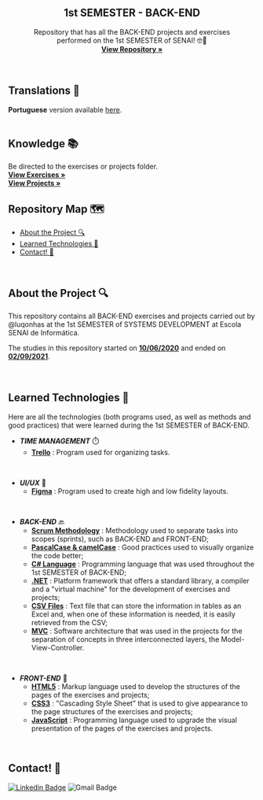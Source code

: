  <h2 align="center">1st SEMESTER - BACK-END</h2>

  <p align="center">
    Repository that has all the BACK-END projects and exercises <br>performed on the 1st SEMESTER of SENAI! 🤓📰
    <br />
    <a href="https://github.com/luqonhas/SENAI_SEMESTER1_Back-End"><strong> View Repository
    »</strong></a>
    <br />
    <br />
    <br />
  </p>
</p>

## Translations 👅
**Portuguese** version available [here](https://github.com/luqonhas/SENAI_SEMESTER1_Back-End/blob/master/README_pt-br.md).
<br>
<br>

## Knowledge 📚
Be directed to the exercises or projects folder.
<br />
<a href="https://github.com/luqonhas/SENAI_SEMESTER1_Back-End/tree/main/EXERCISES"><strong> View Exercises
»</strong></a>
<br />
<a href="https://github.com/luqonhas/SENAI_SEMESTER1_Back-End/tree/main/PROJECTS"><strong> View Projects
»</strong></a>

## Repository Map 🗺️

* [About the Project 🔍](#about)
* [Learned Technologies 🤖](#tec)
* [Contact! 🎉](#contact)
<br>
<div id='about'/>

## About the Project 🔍
This repository contains all BACK-END exercises and projects carried out by @luqonhas at the 1st SEMESTER of SYSTEMS DEVELOPMENT at Escola SENAI de Informática. 

The studies in this repository started on <ins>**10/06/2020**</ins> and ended on <ins>**02/09/2021**</ins>.
<br>
<br>
<br>
<div id = "tec"/>

## Learned Technologies 🤖
Here are all the technologies (both programs used, as well as methods and good practices) that were learned during the 1st SEMESTER of BACK-END.

* _**TIME MANAGEMENT**_ ⏱️
  * **<ins>Trello**</ins> : Program used for organizing tasks.

<br>

* _**UI/UX**_ 🎨
  * **<ins>Figma**</ins> : Program used to create high and low fidelity layouts.

<br>

* _**BACK-END**_ 🔙
  * **<ins>Scrum Methodology**</ins> : Methodology used to separate tasks into scopes (sprints), such as BACK-END and FRONT-END;
  * **<ins>PascalCase & camelCase**</ins> : Good practices used to visually organize the code better;
  * **<ins>C# Language**</ins> : Programming language that was used throughout the 1st SEMESTER of BACK-END;
  * **<ins>.NET**</ins> : Platform framework that offers a standard library, a compiler and a "virtual machine" for the development of exercises and projects;
  * **<ins>CSV Files**</ins> : Text file that can store the information in tables as an Excel and, when one of these information is needed, it is easily retrieved from the CSV;
  * **<ins>MVC**</ins> : Software architecture that was used in the projects for the separation of concepts in three interconnected layers, the Model-View-Controller.

<br>

* _**FRONT-END**_ 📰
  * **<ins>HTML5**</ins> : Markup language used to develop the structures of the pages of the exercises and projects;
  * **<ins>CSS3**</ins> : "Cascading Style Sheet" that is used to give appearance to the page structures of the exercises and projects;
  * **<ins>JavaScript**</ins> : Programming language used to upgrade the visual presentation of the pages of the exercises and projects.
<br>
<div id="contact"/>

## Contact! 🎉
[![Linkedin Badge](https://img.shields.io/badge/-Lucas%20Apolinário-%231572B6?style=flat-square&logo=Linkedin&logoColor=white&link=https://www.linkedin.com/in/luqonhas/)](https://www.linkedin.com/in/luqonhas/)
![Gmail Badge](https://img.shields.io/badge/-apolinariodev@gmail.com-CC2927?style=flat-square&logo=Gmail&logoColor=white)